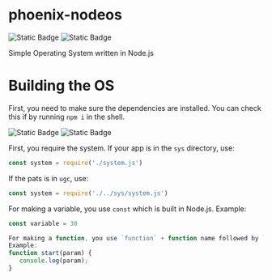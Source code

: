 # phoenix-nodeos
![Static Badge](https://img.shields.io/badge/PhoenixNodeOS-v._1.0.1-green) ![Static Badge](https://img.shields.io/badge/npm-v10.2.3-red?style=flat)


Simple Operating System written in Node.js


# Building the OS

First, you need to make sure the dependencies are installed. You can check this if by running `npm i` in the shell.

![Static Badge](https://img.shields.io/badge/newVersion-%23ff0000)
![Static Badge](https://img.shields.io/badge/buildTools-green)



First, you require the system. If your app is in the `sys` directory, use:
```js
const system = require('./system.js')
```

If the pats is in `ugc`, use:
```js
const system = require('./../sys/system.js')
```


For making a variable, you use `const` which is built in Node.js.
Example:
```js
const variable = 30
```
```js
For making a function, you use `function` + function name followed by `(parameters)` then its content goes in `{}`
Example:
function start(param) {
   console.log(param);
}
```

